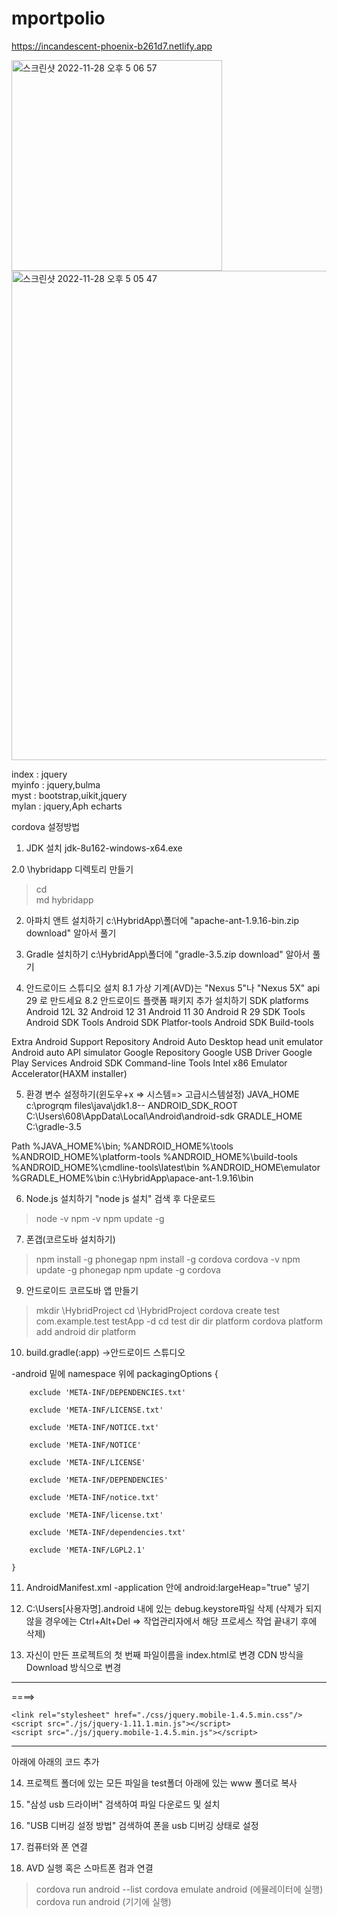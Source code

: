 # mportpolio
https://incandescent-phoenix-b261d7.netlify.app

<img width="337" alt="스크린샷 2022-11-28 오후 5 06 57" src="https://user-images.githubusercontent.com/58839422/204225541-adcd3002-2ab2-469c-b256-5460c19ed5cb.png">

<img width="783" alt="스크린샷 2022-11-28 오후 5 05 47" src="https://user-images.githubusercontent.com/58839422/204225365-428965ce-4af1-40b2-ba93-82e0a6ffe82c.png">

index : jquery <br>
myinfo : jquery,bulma <br>
myst : bootstrap,uikit,jquery <br>
mylan : jquery,Aph echarts <br>



cordova 설정방법
1. JDK 설치
jdk-8u162-windows-x64.exe    		

2.0  \hybridapp 디렉토리 만들기
>cd \
>md hybridapp

2. 아파치 앤트 설치하기
c:\HybridApp\폴더에 "apache-ant-1.9.16-bin.zip  download" 
알아서 풀기

3. Gradle 설치하기
c:\HybridApp\폴더에 "gradle-3.5.zip download"
알아서 풀기

8. 안드로이드 스튜디오 설치
8.1 가상 기계(AVD)는 "Nexus 5"나 "Nexus 5X" api 29 로 만드세요
8.2 안드로이드 플랫폼 패키지 추가 설치하기
SDK platforms
	Android 12L	32
	Android 12	31
	Android 11	30
	Android R	29
SDK Tools
	Android SDK Tools
	Android SDK Platfor-tools
	Android SDK Build-tools

Extra
	Android Support Repository
	Android Auto Desktop head unit emulator
	Android auto API simulator
	Google Repository
	Google USB Driver
	Google Play Services
	Android SDK Command-line Tools
	Intel x86 Emulator Accelerator(HAXM installer)

5. 환경 변수 설정하기(윈도우+x => 시스템=> 고급시스템설정)
JAVA_HOME 		c:\progrqm files\java\jdk1.8--
ANDROID_SDK_ROOT	C:\Users\608\AppData\Local\Android\android-sdk
GRADLE_HOME		C:\gradle-3.5

Path 
	%JAVA_HOME%\bin;
	%ANDROID_HOME%\tools
	%ANDROID_HOME%\platform-tools
	%ANDROID_HOME%\build-tools
	%ANDROID_HOME%\cmdline-tools\latest\bin
	%ANDROID_HOME\emulator
	%GRADLE_HOME%\bin
	c:\HybridApp\apace-ant-1.9.16\bin

6. Node.js 설치하기
"node js 설치" 검색 후 다운로드
>node -v
>npm -v
>npm update -g

7. 폰갭(코르도바 설치하기)
>npm install -g phonegap
>npm install -g cordova
>cordova -v
>npm update -g phonegap
>npm update -g cordova


9. 안드로이드 코르도바 앱 만들기
>mkdir \HybridProject
>cd \HybridProject
>cordova create test com.example.test testApp -d
>cd test
>dir
>dir platform
>cordova platform add android
>dir platform

10. build.gradle(:app) ->안드로이드 스튜디오

-android 밑에 namespace 위에
packagingOptions {

        exclude 'META-INF/DEPENDENCIES.txt'

        exclude 'META-INF/LICENSE.txt'

        exclude 'META-INF/NOTICE.txt'

        exclude 'META-INF/NOTICE'

        exclude 'META-INF/LICENSE'

        exclude 'META-INF/DEPENDENCIES'

        exclude 'META-INF/notice.txt'

        exclude 'META-INF/license.txt'

        exclude 'META-INF/dependencies.txt'

        exclude 'META-INF/LGPL2.1'

    }

11. AndroidManifest.xml
-application 안에 
android:largeHeap="true" 넣기


12. C:\Users\[사용자명]\.android 내에 있는 debug.keystore파일 삭제
(삭제가 되지 않을 경우에는 Ctrl+Alt+Del => 작업관리자에서
해당 프로세스 작업 끝내기 후에 삭제)


13. 자신이 만든 프로젝트의 첫 번째 파일이름을 index.html로 변경
CDN 방식을 Download 방식으로 변경
---------------------------------------------------------------------------------------
<link rel="stylesheet" href="http://code.jquery.com/mobile/1.4.5/jquery.mobile-1.4.5.min.css"/>
	<script src="http://code.jquery.com/jquery-1.11.1.min.js"></script>
	<script src="http://code.jquery.com/mobile/1.4.5/jquery.mobile-1.4.5.min.js"></script>

====>

	<link rel="stylesheet" href="./css/jquery.mobile-1.4.5.min.css"/>
	<script src="./js/jquery-1.11.1.min.js"></script>
	<script src="./js/jquery.mobile-1.4.5.min.js"></script>
---------------------------------------------------------------------------------------

아래에 아래의 코드 추가

<script src="cordova.js"></script>

14. 프로젝트 폴더에 있는 모든 파일을 test폴더 아래에 있는 www 폴더로 복사

15. "삼성 usb 드라이버" 검색하여 파일 다운로드 및 설치

16. "USB 디버깅 설정 방법" 검색하여 폰을 usb 디버깅 상태로 설정

17. 컴퓨터와 폰 연결

18. AVD  실행 혹은 스마트폰 컴과 연결
>cordova run android --list
>cordova emulate android
  (에뮬레이터에 실행)
>cordova run android
  (기기에 실행)
